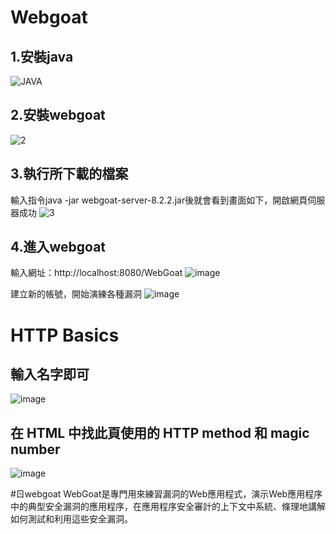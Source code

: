 # Webgoat
## 1.安裝java 
![JAVA](https://user-images.githubusercontent.com/77574305/173562945-3e3eb0d3-36ba-4be1-a3ae-c8a6c7b1ee9f.png)
## 2.安裝webgoat
![2](https://user-images.githubusercontent.com/77574305/173563371-9c3d210f-95cc-4f6d-a1dd-b304e0c4cb58.png)
## 3.執行所下載的檔案
輸入指令java -jar webgoat-server-8.2.2.jar後就會看到畫面如下，開啟網頁伺服器成功
![3](https://user-images.githubusercontent.com/77574305/173563500-448624ae-5811-4b9d-a57e-d325b6615c50.png)
## 4.進入webgoat
輸入網址：http://localhost:8080/WebGoat
![image](https://user-images.githubusercontent.com/77574305/173564606-9170b2ff-7779-4449-8204-4f50bf4ccafe.png)

建立新的帳號，開始演練各種漏洞
![image](https://user-images.githubusercontent.com/77574305/173564969-e286bd41-b952-40ef-be17-2b3a2155c4e3.png)
# HTTP Basics
## 輸入名字即可
![image](https://user-images.githubusercontent.com/77574305/173566188-8cf2c126-b3a3-48b4-b250-7f34ce3a7f3a.png)
## 在 HTML 中找此頁使用的 HTTP method 和 magic number
![image](https://user-images.githubusercontent.com/77574305/173566375-e33e097c-66f8-4ae8-bd9d-ccf15a9010a6.png)

#ㄖwebgoat
WebGoat是專門用來練習漏洞的Web應用程式，演示Web應用程序中的典型安全漏洞的應用程序，在應用程序安全審計的上下文中系統、條理地講解如何測試和利用這些安全漏洞。
